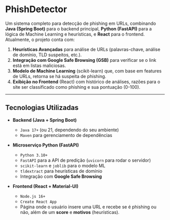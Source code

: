 # PhishDetector

Um sistema completo para detecção de phishing em URLs, combinando **Java (Spring Boot)** para o backend principal, **Python (FastAPI)** para a lógica de Machine Learning e heurísticas, e **React** para o frontend.  
Atualmente, o projeto conta com:

1. **Heurísticas Avançadas** para análise de URLs (palavras-chave, análise de domínio, TLD suspeitos, etc.).  
2. **Integração com Google Safe Browsing (GSB)** para verificar se o link está em listas maliciosas.  
3. **Modelo de Machine Learning** (scikit-learn) que, com base em features de URLs, retorna se há suspeita de phishing.  
4. **Exibição no Frontend** (React) com histórico de análises, razões para o site ser classificado como phishing e sua pontuação (0-100).

---

## Tecnologias Utilizadas

- **Backend (Java + Spring Boot)**  
  - `Java 17+` (ou 21, dependendo do seu ambiente)  
  - `Maven` para gerenciamento de dependências  

- **Microserviço Python (FastAPI)**  
  - `Python 3.10+`  
  - `FastAPI` para a API de predição (`uvicorn` para rodar o servidor)  
  - `scikit-learn` e `joblib` para o modelo ML  
  - `tldextract` para heurísticas de domínio  
  - Integração com **Google Safe Browsing**  

- **Frontend (React + Material-UI)**  
  - `Node.js 16+`  
  - `Create React App`  
  - Página onde o usuário insere uma URL e recebe se é phishing ou não, além de um **score** e **motivos** (heurísticas).
